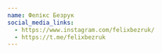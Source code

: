 ```yaml
---
name: Фелікс Безрук
social_media_links:
  - https://www.instagram.com/felixbezruk/
  - https://t.me/felixbezruk
---
```

